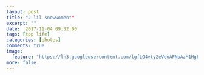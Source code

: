 ```yaml
---
layout: post
title: "2 lil snowwomen""
excerpt: ""
date:  2017-11-04 09:32:00
tags: [tpp life]
categories: [photos]
comments: true
image:
  feature: "https://lh3.googleusercontent.com/lgfLO4vty2eVeoAFNpAzM1HgFG7lgWL6bM-N7JPA5ykg5bLrYAdRrXpXvjPwqR720KIkGSxbzj-e5eXIdQzblVKcFUlgXqJQY4kolnrI91eilosabitOUQEgtrkOnEudlLa-0QrHAm67LOEVunNhLxgEkAd1Ibh06c1BknGKKaxCjUgc7D-HXyRiGYmPmrBnsZZSg1SKZ35IbQztXQ_7oQHMn6V86nHkF4N4-1Sdc08nKKtWow9MDYG-0VOnE94WklYjsiTC_kvS4hjk12afMsmUlVmFn0EBRFaiaWjFEUvcTatU7omqACrlUqmZCBGJ0cxYNKDROfBleXXYx6Fy_APa1dpY3Gbj5DiqK-Fd2s8sXuo5f1d5LGvoB2BHOQ7Ewfad6LCtZCvHVeoklv07KjankNcEeh7El-hSplP3I16wox83Jq3KkU4zD8cm8SKF4hJ_js7CwNOKR5y6l0APO-nnFJm60htZRNRHvM1prGw6QUI3_BRgtRDE4UZBGpGMbyDRsGpsOLsJXHXcZdIGc2sI41_ak0dgsnOShek_ThaFc2N2j7bskyXKAUHdmOGfju3IdXYYzNqAkXh-f7c7acfYRHBwn8CWoMLqq7PGyxd7A3C6SqQ9vFE6_-P8icskjoiHGoZ7rtblPBE4n1pKKoLEPKHxpc9i1WXN=w684-h458-no"
more: false
---
```


